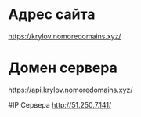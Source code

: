 
# Адрес сайта
https://krylov.nomoredomains.xyz/

# Домен сервера
https://api.krylov.nomoredomains.xyz/


#IP Сервера
http://51.250.7.141/
